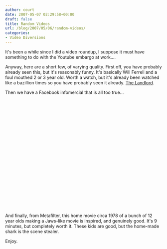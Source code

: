 ```yaml
---
author: court
date: 2007-05-07 02:29:58+00:00
draft: false
title: Random Videos
url: /blog/2007/05/06/random-videos/
categories:
- Video Diversions
---
```


It's been a while since I did a video roundup, I suppose it must have something to do with the Youtube embargo at work....

Anyway, here are a short few, of varying quality.  First off, you have probably already seen this, but it's reasonably funny.  It's basically Will Ferrell and a foul mouthed 2 or 3 year old.   Worth a watch, but it's already been watched like a bazillion times so you have probably seen it already.  [The Landlord](http://sjl.funnyordie.com/v1/view_video.php?viewkey=3efbc24c7d2583be6925).

Then we have a Facebook infomercial that is all too true...

<object width="425" height="350"><embed height="350" src="http://www.youtube.com/v/dHi-ZcvFV_0" wmode="transparent" type="application/x-shockwave-flash" width="425"></embed></object>


And finally, from Metafilter, this home movie circa 1978 of a bunch of 12 year olds making a Jaws-like movie is inspired, and genuinely good.  It's 9 minutes, but completely worth it.  These kids are good, but the home-made shark is the scene stealer.

Enjoy.

<object width="425" height="350"><embed height="350" src="http://www.youtube.com/v/5L2Igd6uCrA" wmode="transparent" type="application/x-shockwave-flash" width="425"></embed></object>
